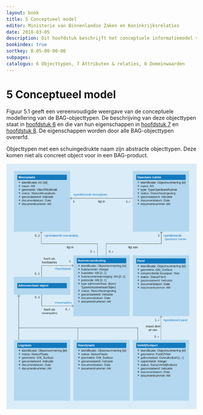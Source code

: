```yaml
---
layout: book
title: 5 Conceptueel model
editor: Ministerie van Binnenlandse Zaken en Koninkrijksrelaties
date: 2018-03-05
description: Dit hoofdstuk beschrijft het conceptuele informatiemodel van de Basisregistratie Adressen en Gebouwen.
bookindex: true
sortkey: B-05-00-00-00
subpages:
catalogus: 6 Objecttypen, 7 Attributen & relaties, 8 Domeinwaarden
---
```


# 5 Conceptueel model

Figuur 5.1 geeft een vereenvoudigde weergave van de conceptuele modellering van de BAG-objecttypen. De beschrijving van deze objecttypen staat in [hoofdstuk 6](#6-objecttypen) en die van hun eigenschappen in [hoofdstuk 7](#7-attributen--relaties) en [hoofdstuk 8](#8-domeinwaarden). De eigenschappen worden door alle BAG-objecttypen overerfd.

Objecttypen met een schuingedrukte naam zijn abstracte objecttypen. Deze komen niet als concreet object voor in een BAG-product.

![Figuur 5.1: Conceptueel gegevensmodel met objecttypen, attributen en onderlinge relaties](afbeeldingen/conceptueelmodel.svg)
